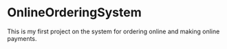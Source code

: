 # OnlineOrderingSystem
This is my first project on the system for ordering online and making online payments.
